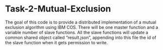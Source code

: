 # Task-2-Mutual-Exclusion
The goal of this code is to provide a distributed implementation of a mutual exclusion algorithm using IBM COS. There will be
one master function and a variable number of slave functions. All the slave functions will update a common shared object called
“result.json”, appending into this file the id of the slave function when it gets permission to write.
